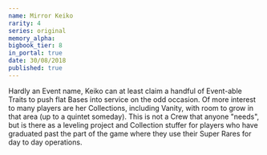 ```yaml
---
name: Mirror Keiko
rarity: 4
series: original
memory_alpha:
bigbook_tier: 8
in_portal: true
date: 30/08/2018
published: true
---
```


Hardly an Event name, Keiko can at least claim a handful of Event-able Traits to push flat Bases into service on the odd occasion. Of more interest to many players are her Collections, including Vanity, with room to grow in that area (up to a quintet someday). This is not a Crew that anyone "needs", but is there as a leveling project and Collection stuffer for players who have graduated past the part of the game where they use their Super Rares for day to day operations.
